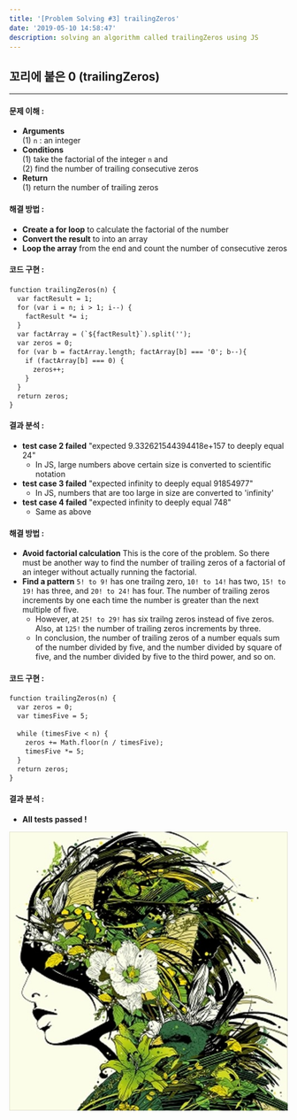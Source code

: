 ```yaml
---
title: '[Problem Solving #3] trailingZeros'
date: '2019-05-10 14:58:47'
description: solving an algorithm called trailingZeros using JS
---
```

## 꼬리에 붙은 0 (trailingZeros)
--- 
#### 문제 이해 :
  * **Arguments**  
  (1) `n` : an integer  
  * **Conditions**  
  (1)  take the factorial of the integer `n` and  
  (2)  find the number of trailing consecutive zeros
  * **Return**  
  (1) return the number of trailing zeros

#### 해결 방법 :  

* **Create a for loop** to calculate the factorial of the number
* **Convert the result** to into an array
* **Loop the array** from the end and count the number of consecutive zeros  

#### 코드 구현 :  
  ~~~
  function trailingZeros(n) {
    var factResult = 1;
    for (var i = n; i > 1; i--) {
      factResult *= i;
    }
    var factArray = (`${factResult}`).split('');
    var zeros = 0;
    for (var b = factArray.length; factArray[b] === '0'; b--){
      if (factArray[b] === 0) {
        zeros++;
      }
    }
    return zeros;
  }
  ~~~ 

#### 결과 분석 : 
  * **test case 2 failed** "expected 9.332621544394418e+157 to deeply equal 24"  
    * In JS, large numbers above certain size is converted to scientific notation
  * **test case 3 failed** "expected infinity to deeply equal 91854977"  
    * In JS, numbers that are too large in size are converted to 'infinity'
  * **test case 4 failed** "expected infinity to deeply equal 748"  
    * Same as above
    

#### 해결 방법 : 
  * **Avoid factorial calculation** This is the core of the problem. So there must be another way to find the number of trailing zeros of a factorial of an integer without actually running the factorial.
  * **Find a pattern** `5! to 9!` has one trailng zero, `10! to 14!` has two, `15! to 19!` has three, and `20! to 24!` has four. The number of trailing zeros increments by one each time the number is greater than the next multiple of five.
    * However, at `25! to 29!` has six trailng zeros instead of five zeros. Also, at `125!` the number of trailing zeros increments by three.  
    * In conclusion, the number of trailing zeros of a number equals sum of the number divided by five, and the number divided by square of five, and the number divided by five to the third power, and so on.

#### 코드 구현 : 
~~~
function trailingZeros(n) {
  var zeros = 0;
  var timesFive = 5;

  while (timesFive < n) {
    zeros += Math.floor(n / timesFive);
    timesFive *= 5;
  }
  return zeros;
}
~~~
#### 결과 분석 : 

  * **All tests passed !** 

  ![djokawari](djokawari.jpg "dj okawari's album art")